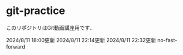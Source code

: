 # git-practice
このリポジトリはGit動画講座用です．

2024/8/11 18:00更新
2024/8/11 22:14更新
2024/8/11 22:32更新 no-fast-forward